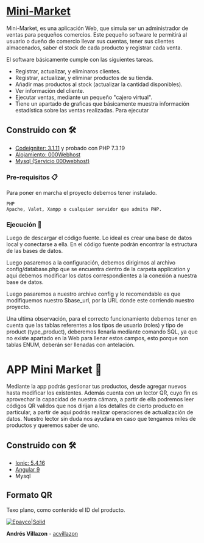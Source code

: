 # [Mini-Market](https://acvillazon-market.000webhostapp.com)

Mini-Market, es una aplicación Web, que simula ser un administrador de ventas para pequeños comercios. Este pequeño software le permitirá al usuario o dueño de comercio llevar sus cuentas, tener sus clientes almacenados, saber el stock de cada producto y registrar cada venta.

El software básicamente cumple con las siguientes tareas.

* Registrar, actualizar, y eliminaros clientes.
* Registrar, actualizar, y eliminar productos de su tienda.
* Añadir mas productos al stock (actualizar la cantidad disponibles).
* Ver información del cliente.
* Ejecutar ventas, mediante un pequeño "cajero virtual". 
* Tiene un apartado de graficas que básicamente muestra información estadística sobre las ventas realizadas.
Para ejecutar

## Construido con 🛠️

* [Codeigniter: 3.1.11](https://codeigniter.es) y probado con PHP 7.3.19
* [Alojamiento: 000Webhost](https://www.000webhost.com)
* [Mysql (Servicio 000webhost)](https://www.000webhost.com)

### Pre-requisitos 📋

Para poner en marcha el proyecto debemos tener instalado.

```
PHP
Apache, Valet, Xampp o cualquier servidor que admita PHP.
```

### Ejecución 🔧
Luego de descargar el código fuente.
Lo ideal es crear una base de datos local y conectarse a ella. En el código fuente podrán encontrar la estructura de las bases de datos. 

Luego pasaremos a la configuración, debemos dirigirnos al archivo config/database.php que se encuentra dentro de la carpeta application y aqui debemos modificar los datos correspondientes a la conexión a nuestra base de datos.

Luego pasaremos a nuestro archivo config y lo recomendable es que modifiquemos nuestro $base_url, por la URL donde este corriendo nuestro proyecto.

Una ultima observación, para el correcto funcionamiento debemos tener en cuenta que las tablas referentes a los tipos de usuario (roles) y tipo de product (type_product), deberemos llenarla mediante comando SQL, ya que no existe apartado en la Web para llenar estos campos, esto porque son tablas ENUM, deberán ser llenadas con antelación.


# APP Mini Market 🔧

Mediante la app podrás gestionar tus productos, desde agregar nuevos hasta modificar los existentes. Además cuenta con un lector QR, cuyo fin es aprovechar la capacidad de nuestra cámara, a partir de ella podremos leer códigos QR validos que nos dirijan a los detalles de cierto producto en particular, a partir de aquí podrás realizar operaciones de actualización de datos. Nuestro lector sin duda nos ayudara en caso que tengamos miles de productos y queremos saber de uno. 

## Construido con 🛠️

* [Ionic: 5.4.16](https://ionicframework.com)
* [Angular 9](https://angular.io)
* Mysql

## Formato QR
Texo plano, como contenido el ID del producto.

[![Epayco|Solid](https://chart.googleapis.com/chart?cht=qr&chl=14&chs=180x180&choe=UTF-8&chld=L|2)](https://es.qr-code-generator.com)

**Andrés Villazon** - [acvillazon](https://github.com/acvillazon)